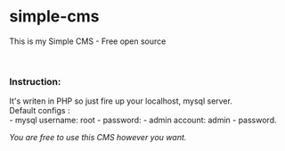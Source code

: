 # simple-cms
This is my Simple CMS - Free open source

<br/>
<h3>Instruction: </h3>
It's writen in PHP so just fire up your localhost, mysql server.<br/>
Default configs :<br/>
- mysql username: root
- password: 
- admin account: admin - password.

<i>You are free to use this CMS however you want.</i>